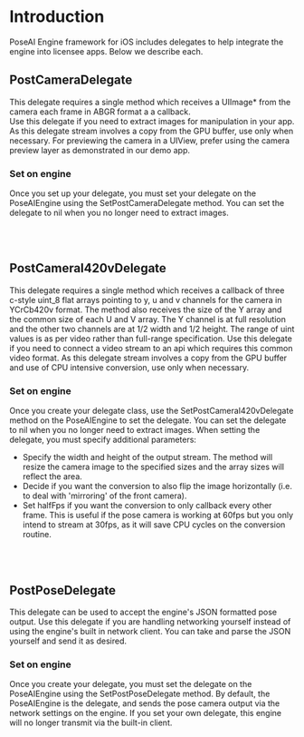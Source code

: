 # Introduction
PoseAI Engine framework for iOS includes delegates to help integrate the engine into licensee apps.  Below we describe each.  

## PostCameraDelegate
This delegate requires a single method which receives a UIImage* from the camera each frame in ABGR format a a callback.  
Use this delegate if you need to extract images for manipulation in your app. 
As this delegate stream involves a copy from the GPU buffer, use only when necessary.  For previewing the camera in a UIView, prefer using the camera preview layer as demonstrated in our demo app.

### Set on engine
Once you set up your delegate, you must set your delegate on the PoseAIEngine using the SetPostCameraDelegate method.  You can set the delegate to nil when you no longer need to extract images.

<br><br>
## PostCameraI420vDelegate
This delegate requires a single method which receives a callback of three c-style uint_8 flat arrays pointing to y, u and v channels for the camera in YCrCb420v format.  The method also receives the size of the Y array and the common size of each U and V array. 
The Y channel is at full resolution and the other two channels are at 1/2 width and 1/2 height.  The range of uint values is as per video rather than full-range specification.
Use this delegate if you need to connect a video stream to an api which requires this common video format. 
As this delegate stream involves a copy from the GPU buffer and use of CPU intensive conversion, use only when necessary.

### Set on engine
Once you create your delegate class, use the SetPostCameraI420vDelegate method on the PoseAIEngine to set the delegate.  You can set the delegate to nil when you no longer need to extract images.
When setting the delegate, you must specify additional parameters:
* Specify the width and height of the output stream.  The method will resize the camera image to the specified sizes and the array sizes will reflect the area.
* Decide if you want the conversion to also flip the image horizontally (i.e. to deal with 'mirroring' of the front camera).
* Set halfFps if you want the conversion to only callback every other frame.  This is useful if the pose camera is working at 60fps but you only intend to stream at 30fps, as it will save CPU cycles on the conversion routine.


<br><br>
## PostPoseDelegate
This delegate can be used to accept the engine's JSON formatted pose output.  Use this delegate if you are handling networking yourself instead of using the engine's built in network client.  You can take and parse the JSON yourself and send it as desired.

### Set on engine
Once you create your delegate, you must set the delegate on the PoseAIEngine using the SetPostPoseDelegate method.  By default, the PoseAIEngine is the delegate, and sends the pose camera output via the network settings on the engine.  If you set your own delegate, this engine will no longer transmit via the built-in client.
